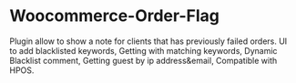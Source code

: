 # Woocommerce-Order-Flag
Plugin allow to show a note for clients that has previously failed orders. UI to add blacklisted keywords, Getting with matching keywords, Dynamic Blacklist comment, Getting guest by ip address&amp;email, Compatible with HPOS.
